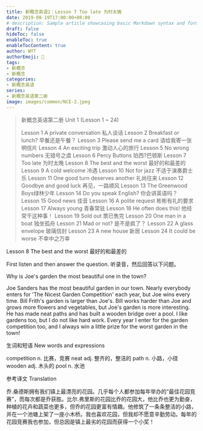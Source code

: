 ```yaml
---
title: 新概念英语2：Lesson 7 Too late 为时太晚
date: 2019-08-19T17:00:00+08:00
# description: Sample article showcasing basic Markdown syntax and formatting for HTML elements.
draft: false
hideToc: false
enableToc: true
enableTocContent: true
author: WYT
authorEmoji: 🧑
tags:
- 新概念
- 新概念
categories:
- 新概念英语
series:
- 新概念英语第二册
image: images/common/NCE-2.jpeg
---
```


> 新概念英语第二册 Unit 1 (Lesson 1 ~ 24)
> 
> Lesson 1 A private conversation 私人谈话
> Lesson 2 Breakfast or lunch? 早餐还是午餐？
> Lesson 3 Please send me a card 请给我寄一张明信片
> Lesson 4 An exciting trip 激动人心的旅行
> Lesson 5 No wrong numbers 无错号之虞
> Lesson 6 Percy Buttons 珀西?巴顿斯
> Lesson 7 Too late 为时太晚
> Lesson 8 The best and the worst 最好的和最差的
> Lesson 9 A cold welcome 冷遇
> Lesson 10 Not for jazz 不适于演奏爵士乐
> Lesson 11 One good turn deserves another 礼尚往来
> Lesson 12 Goodbye and good luck 再见，一路顺风
> Lesson 13 The Greenwood Boys绿林少年
> Lesson 14 Do you speak English? 你会讲英语吗？
> Lesson 15 Good news 佳音
> Lesson 16 A polite request 彬彬有礼的要求
> Lesson 17 Always young 青春常驻
> Lesson 18 He often does this! 他经常干这种事！
> Lesson 19 Sold out 票已售完
> Lesson 20 One man in a boat 独坐孤舟
> Lesson 21 Mad or not? 是不是疯了？
> Lesson 22 A glass envelope 玻璃信封
> Lesson 23 A new house 新居
> Lesson 24 It could be worse 不幸中之万幸

Lesson 8
The best and the worst
最好的和最差的

First listen and then answer the question.
听录音，然后回答以下问题。

Why is Joe's garden the most beautiful one in the town?

Joe Sanders has the most beautiful garden in our town. Nearly everybody enters for 'The Nicest Garden Competition' each year, but Joe wins every time. Bill Frith's garden is larger than Joe's. Bill works harder than Joe and grows more flowers and vegetables, but Joe's garden is more interesting. He has made neat paths and has built a wooden bridge over a pool. I like gardens too, but I do not like hard work. Every year I enter for the garden competition too, and I always win a little prize for the worst garden in the town!

生词和短语 New words and expressions 

competition  n. 比赛，竞赛
neat  adj. 整齐的，整洁的
path  n. 小路，小径
wooden  adj. 木头的
pool  n. 水池

参考译文 Translation

乔.桑德斯拥有我们镇上最漂亮的花园。几乎每个人都参加每年举办的“最佳花园竞赛”，而每次都是乔获胜。比尔.弗里斯的花园比乔的花园大，他比乔也更为勤奋，种植的花卉和蔬菜也更多，但乔的花园更富有情趣。他修筑了一条条整洁的小路，并在一个池塘上架了一座小木桥。我也喜欢花园，但我却不愿意辛勤劳动。每年的花园竞赛我也参加，但总因是镇上最劣的花园而获得一个小奖！ 

